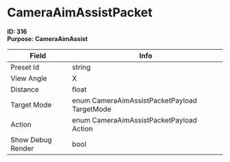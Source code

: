 # CameraAimAssistPacket

**ID: 316**  
**Purpose: CameraAimAssist**  

<table><thead><tr><th>Field</th><th>Info</th></tr></thead><tbody>
<tr><td>Preset Id</td><td>string</td></tr>
<tr><td>View Angle</td><td>X</td></tr>
<tr><td>Distance</td><td>float</td></tr>
<tr><td>Target Mode</td><td>enum CameraAimAssistPacketPayload TargetMode</td></tr>
<tr><td>Action</td><td>enum CameraAimAssistPacketPayload Action</td></tr>
<tr><td>Show Debug Render</td><td>bool</td></tr>
</tbody></table>